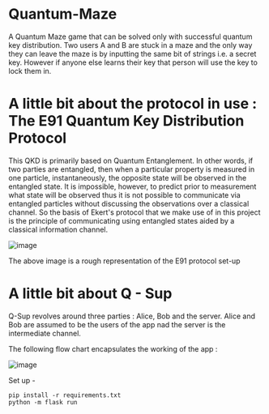# Quantum-Maze
A Quantum Maze game that can be solved only with successful quantum key distribution.
Two users A and B are stuck in a maze and the only way they can leave the maze is by inputting the same bit of strings i.e. a secret key. However if anyone else learns their key that person will use the key to lock them in. 



# A little bit about the protocol in use : The E91 Quantum Key Distribution Protocol
 This QKD is primarily based on Quantum Entanglement. In other words, if two parties are entangled, then when a particular property is measured in one particle, instantaneously, the opposite state will be observed in the entangled state. It is impossible, however, to predict prior to measurement what state will be observed thus it is not possible to communicate via entangled particles without discussing the observations over a classical channel. So the basis of Ekert's protocol that we make use of in this project is the principle of communicating using entangled states aided by a classical information channel.

![image](https://user-images.githubusercontent.com/68393451/151692204-7eb03351-9baf-4d18-850f-2e0956ae4b63.png)

 The above image is a rough representation of the E91 protocol set-up

# A little bit about Q - Sup
Q-Sup revolves around three parties : Alice, Bob and the server. Alice and Bob are assumed to be the users of the app nad the server is the intermediate channel.

The following flow chart encapsulates the working of the app :

![image](https://user-images.githubusercontent.com/68393451/151696305-77b7bbf9-b7fe-4c59-b434-88a15a4e9e81.png)






Set up -

```
pip install -r requirements.txt
python -m flask run
```



